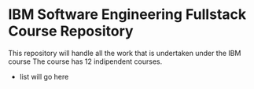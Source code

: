 # IBM Software Engineering Fullstack Course Repository
This repository will handle all the work that is undertaken under the IBM course
The course has 12 indipendent courses.  
- list will go here
